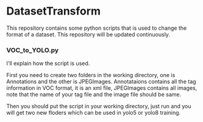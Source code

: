 # DatasetTransform
  This repository contains some python scripts that is used to change the format of a dataset. This repository will be updated continuously.

### VOC_to_YOLO.py
  I'll explain how the script is used. 
  
  First you need to create two folders in the working directory, one is Annotations and the other is JPEGImages. Annotataions contains all the tag information in VOC format, it is an xml file, JPEGImages contains all images, note that the name of your tag file and the image file should be same.
  
  Then you should put the script in your working directory, just run and you will get two new floders which can be used in yolo5 or yolo8 training.
